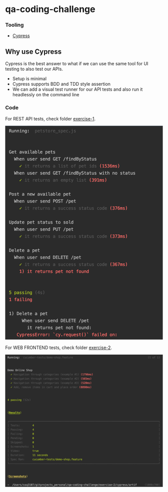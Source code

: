 # qa-coding-challenge

### Tooling

- [Cypress](https://www.cypress.io/)

## Why use Cypress

Cypress is the best answer to what if we can use the same tool for UI testing to also test our APIs.
  
* Setup is minimal
* Cypress supports BDD and TDD style assertion
* We can add a visual test runner for our API tests and also run it headlessly on the command line

### Code

For REST API tests, check folder [exercise-1](./exercise-1).

![automation-results](assets/exercise-1_results.png)


For WEB FRONTEND tests, check folder [exercise-2](./exercise-2).

![automation-results](assets/exercise-2_results.png)


